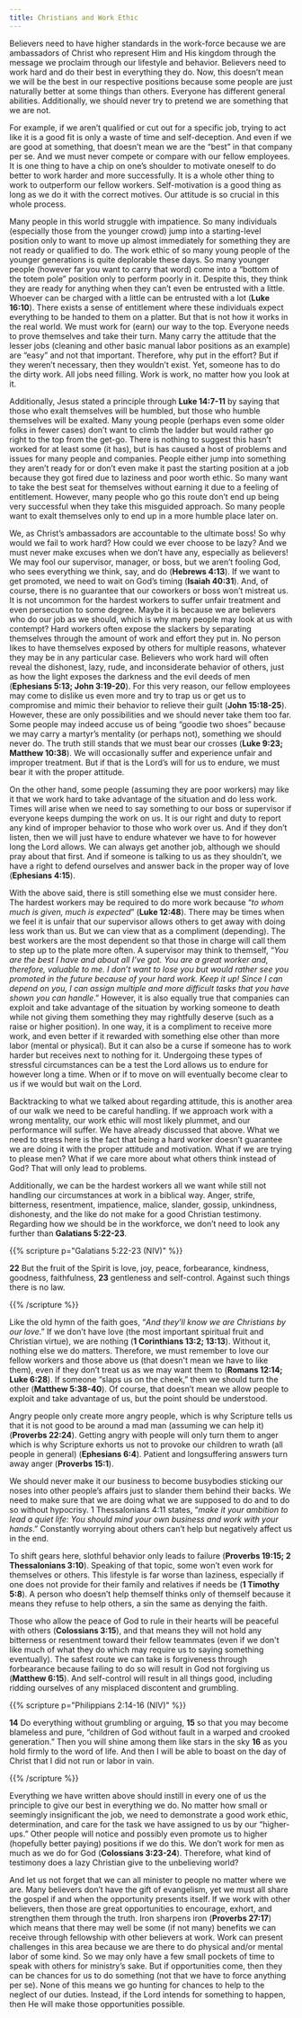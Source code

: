 ```yaml
---
title: Christians and Work Ethic
---
```


Believers need to have higher standards in the work-force because we are ambassadors of Christ who represent Him and His kingdom through the message we proclaim through our lifestyle and behavior. Believers need to work hard and do their best in everything they do. Now, this doesn’t mean we will be the best in our respective positions because some people are just naturally better at some things than others. Everyone has different general abilities. Additionally, we should never try to pretend we are something that we are not. 

For example, if we aren’t qualified or cut out for a specific job, trying to act like it is a good fit is only a waste of time and self-deception. And even if we are good at something, that doesn’t mean we are the “best” in that company per se. And we must never compete or compare with our fellow employees. It is one thing to have a chip on one’s shoulder to motivate oneself to do better to work harder and more successfully. It is a whole other thing to work to outperform our fellow workers. Self-motivation is a good thing as long as we do it with the correct motives. Our attitude is so crucial in this whole process. 

Many people in this world struggle with impatience. So many individuals (especially those from the younger crowd) jump into a starting-level position only to want to move up almost immediately for something they are not ready or qualified to do. The work ethic of so many young people of the younger generations is quite deplorable these days. So many younger people (however far you want to carry that word) come into a “bottom of the totem pole” position only to perform poorly in it. Despite this, they think they are ready for anything when they can’t even be entrusted with a little. Whoever can be charged with a little can be entrusted with a lot (**Luke 16:10**). There exists a sense of entitlement where these individuals expect everything to be handed to them on a platter. But that is not how it works in the real world. We must work for (earn) our way to the top. Everyone needs to prove themselves and take their turn. Many carry the attitude that the lesser jobs (cleaning and other basic manual labor positions as an example) are “easy” and not that important. Therefore, why put in the effort? But if they weren’t necessary, then they wouldn’t exist. Yet, someone has to do the dirty work. All jobs need filling. Work is work, no matter how you look at it. 

Additionally, Jesus stated a principle through **Luke 14:7-11** by saying that those who exalt themselves will be humbled, but those who humble themselves will be exalted. Many young people (perhaps even some older folks in fewer cases) don’t want to climb the ladder but would rather go right to the top from the get-go. There is nothing to suggest this hasn’t worked for at least some (it has), but is has caused a host of problems and issues for many people and companies. People either jump into something they aren’t ready for or don’t even make it past the starting position at a job because they got fired due to laziness and poor worth ethic. So many want to take the best seat for themselves without earning it due to a feeling of entitlement. However, many people who go this route don’t end up being very successful when they take this misguided approach. So many people want to exalt themselves only to end up in a more humble place later on. 

We, as Christ’s ambassadors are accountable to the ultimate boss! So why would we fail to work hard? How could we ever choose to be lazy? And we must never make excuses when we don’t have any, especially as believers! We may fool our supervisor, manager, or boss, but we aren’t fooling God, who sees everything we think, say, and do (**Hebrews 4:13**). If we want to get promoted, we need to wait on God’s timing (**Isaiah 40:31**). And, of course, there is no guarantee that our coworkers or boss won’t mistreat us. It is not uncommon for the hardest workers to suffer unfair treatment and even persecution to some degree. Maybe it is because we are believers who do our job as we should, which is why many people may look at us with contempt? Hard workers often expose the slackers by separating themselves through the amount of work and effort they put in. No person likes to have themselves exposed by others for multiple reasons, whatever they may be in any particular case. Believers who work hard will often reveal the dishonest, lazy, rude, and inconsiderate behavior of others, just as how the light exposes the darkness and the evil deeds of men (**Ephesians 5:13; John 3:19-20**). For this very reason, our fellow employees may come to dislike us even more and try to trap us or get us to compromise and mimic their behavior to relieve their guilt (**John 15:18-25**). However, these are only possibilities and we should never take them too far. Some people may indeed accuse us of being “goodie two shoes” because we may carry a martyr’s mentality (or perhaps not), something we should never do. The truth still stands that we must bear our crosses (**Luke 9:23; Matthew 10:38**). We will occasionally suffer and experience unfair and improper treatment. But if that is the Lord’s will for us to endure, we must bear it with the proper attitude. 

On the other hand, some people (assuming they are poor workers) may like it that we work hard to take advantage of the situation and do less work. Times will arise when we need to say something to our boss or supervisor if everyone keeps dumping the work on us. It is our right and duty to report any kind of improper behavior to those who work over us. And if they don’t listen, then we will just have to endure whatever we have to for however long the Lord allows. We can always get another job, although we should pray about that first. And if someone is talking to us as they shouldn’t, we have a right to defend ourselves and answer back in the proper way of love (**Ephesians 4:15**). 

With the above said, there is still something else we must consider here. The hardest workers may be required to do more work because “*to whom much is given, much is expected*” (**Luke 12:48**). There may be times when we feel it is unfair that our supervisor allows others to get away with doing less work than us. But we can view that as a compliment (depending). The best workers are the most dependent so that those in charge will call them to step up to the plate more often. A supervisor may think to themself, “*You are the best I have and about all I’ve got. You are a great worker and, therefore, valuable to me. I don’t want to lose you but would rather see you promoted in the future because of your hard work. Keep it up! Since I can depend on you, I can assign multiple and more difficult tasks that you have shown you can handle*.” However, it is also equally true that companies can exploit and take advantage of the situation by working someone to death while not giving them something they may rightfully deserve (such as a raise or higher position). In one way, it is a compliment to receive more work, and even better if it rewarded with something else other than more labor (mental or physical). But it can also be a curse if someone has to work harder but receives next to nothing for it. Undergoing these types of stressful circumstances can be a test the Lord allows us to endure for however long a time. When or if to move on will eventually become clear to us if we would but wait on the Lord. 

Backtracking to what we talked about regarding attitude, this is another area of our walk we need to be careful handling. If we approach work with a wrong mentality, our work ethic will most likely plummet, and our performance will suffer. We have already discussed that above. What we need to stress here is the fact that being a hard worker doesn’t guarantee we are doing it with the proper attitude and motivation. What if we are trying to please men? What if we care more about what others think instead of God? That will only lead to problems.

Additionally, we can be the hardest workers all we want while still not handling our circumstances at work in a biblical way. Anger, strife, bitterness, resentment, impatience, malice, slander, gossip, unkindness, dishonesty, and the like do not make for a good Christian testimony. Regarding how we should be in the workforce, we don’t need to look any further than **Galatians 5:22-23**. 

{{% scripture p="Galatians 5:22-23 (NIV)" %}} 

**22** But the fruit of the Spirit is love, joy, peace, forbearance, kindness, goodness, faithfulness, **23** gentleness and self-control. Against such things there is no law.          

{{% /scripture %}} 

Like the old hymn of the faith goes, “*And they’ll know we are Christians by our love*.” If we don’t have love (the most important spiritual fruit and Christian virtue), we are nothing (**1 Corinthians 13:2; 13:13**). Without it, nothing else we do matters. Therefore, we must remember to love our fellow workers and those above us (that doesn't mean we have to like them), even if they don’t treat us as we may want them to (**Romans 12:14; Luke 6:28**). If someone “slaps us on the cheek,” then we should turn the other (**Matthew 5:38-40**). Of course, that doesn’t mean we allow people to exploit and take advantage of us, but the point should be understood.

Angry people only create more angry people, which is why Scripture tells us that it is not good to be around a mad man (assuming we can help it) (**Proverbs 22:24**). Getting angry with people will only turn them to anger which is why Scripture exhorts us not to provoke our children to wrath (all people in general) (**Ephesians 6:4**). Patient and longsuffering answers turn away anger (**Proverbs 15:1**).

We should never make it our business to become busybodies sticking our noses into other people’s affairs just to slander them behind their backs. We need to make sure that we are doing what we are supposed to do and to do so without hypocrisy. 1 Thessalonians 4:11 states, “*make it your ambition to lead a quiet life: You should mind your own business and work with your hands*.” Constantly worrying about others can’t help but negatively affect us in the end. 

To shift gears here, slothful behavior only leads to failure (**Proverbs 19:15; 2 Thessalonians 3:10**). Speaking of that topic, some won’t even work for themselves or others. This lifestyle is far worse than laziness, especially if one does not provide for their family and relatives if needs be (**1 Timothy 5:8**). A person who doesn’t help themself thinks only of themself because it means they refuse to help others, a sin the same as denying the faith. 

Those who allow the peace of God to rule in their hearts will be peaceful with others (**Colossians 3:15**), and that means they will not hold any bitterness or resentment toward their fellow teammates (even if we don't like much of what they do which may require us to saying something eventually). The safest route we can take is forgiveness through forbearance because failing to do so will result in God not forgiving us (**Matthew 6:15**). And self-control will result in all things good, including ridding ourselves of any misplaced discontent and grumbling. 

{{% scripture p="Philippians 2:14-16 (NIV)" %}} 

**14** Do everything without grumbling or arguing, **15** so that you may become blameless and pure, “children of God without fault in a warped and crooked generation.” Then you will shine among them like stars in the sky **16** as you hold firmly to the word of life. And then I will be able to boast on the day of Christ that I did not run or labor in vain.                                                                 

{{% /scripture %}} 

Everything we have written above should instill in every one of us the principle to give our best in everything we do. No matter how small or seemingly insignificant the job, we need to demonstrate a good work ethic, determination, and care for the task we have assigned to us by our “higher-ups.” Other people will notice and possibly even promote us to higher (hopefully better paying) positions if we do this. We don’t work for men as much as we do for God (**Colossians 3:23-24**). Therefore, what kind of testimony does a lazy Christian give to the unbelieving world? 

And let us not forget that we can all minister to people no matter where we are. Many believers don’t have the gift of evangelism, yet we must all share the gospel if and when the opportunity presents itself. If we work with other believers, then those are great opportunities to encourage, exhort, and strengthen them through the truth. Iron sharpens iron (**Proverbs 27:17**) which means that there may well be some (if not many) benefits we can receive through fellowship with other believers at work. Work can present challenges in this area because we are there to do physical and/or mental labor of some kind. So we may only have a few small pockets of time to speak with others for ministry’s sake. But if opportunities come, then they can be chances for us to do something (not that we have to force anything per se). None of this means we go hunting for chances to help to the neglect of our duties. Instead, if the Lord intends for something to happen, then He will make those opportunities possible. 



